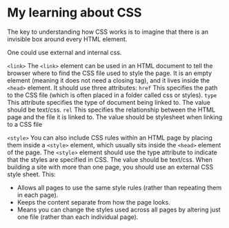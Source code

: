 # My learning about CSS
The key to understanding how CSS works is to imagine that there is an invisible box around every HTML element.

One could use external and internal css. 

`<link>`
The `<link>` element can be used in an HTML document to tell the browser where to find the CSS file used to style the page. It is an
empty element (meaning it does not need a closing tag), and it lives inside the `<head>` element.
It should use three attributes:
`href`
This specifies the path to the CSS file (which is often placed in a folder called css or styles).
`type`
This attribute specifies the type of document being linked to. The value should be text/css.
`rel`
This specifies the relationship between the HTML page and the file it is linked to. The value should be stylesheet when linking to a CSS file

`<style>`
You can also include CSS rules within an HTML page by placing them inside a `<style>` element, which usually sits inside the `<head>` element of the page.
The `<style>` element should use the type attribute to indicate that the styles are specified in CSS. The value should be text/css.
When building a site with more than one page, you should use an external CSS style sheet. This: 
- Allows all pages to use the same style rules (rather than repeating them in each page).
- Keeps the content separate from how the page looks.
- Means you can change the styles used across all pages by altering just one file (rather than each individual page).
